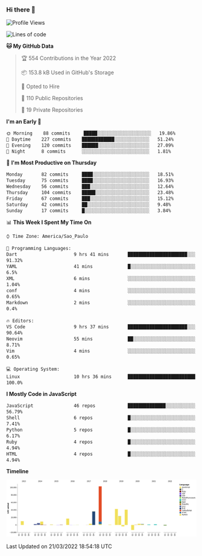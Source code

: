 ### Hi there 👋

<!--START_SECTION:waka-->
![Profile Views](http://img.shields.io/badge/Profile%20Views-0-blue)

![Lines of code](https://img.shields.io/badge/From%20Hello%20World%20I%27ve%20Written-290%20Thousand%20lines%20of%20code-blue)

**🐱 My GitHub Data** 

> 🏆 554 Contributions in the Year 2022
 > 
> 📦 153.8 kB Used in GitHub's Storage 
 > 
> 💼 Opted to Hire
 > 
> 📜 110 Public Repositories 
 > 
> 🔑 19 Private Repositories  
 > 
**I'm an Early 🐤** 

```text
🌞 Morning    88 commits     █████░░░░░░░░░░░░░░░░░░░░   19.86% 
🌆 Daytime    227 commits    ████████████░░░░░░░░░░░░░   51.24% 
🌃 Evening    120 commits    ██████░░░░░░░░░░░░░░░░░░░   27.09% 
🌙 Night      8 commits      ░░░░░░░░░░░░░░░░░░░░░░░░░   1.81%

```
📅 **I'm Most Productive on Thursday** 

```text
Monday       82 commits     ████░░░░░░░░░░░░░░░░░░░░░   18.51% 
Tuesday      75 commits     ████░░░░░░░░░░░░░░░░░░░░░   16.93% 
Wednesday    56 commits     ███░░░░░░░░░░░░░░░░░░░░░░   12.64% 
Thursday     104 commits    █████░░░░░░░░░░░░░░░░░░░░   23.48% 
Friday       67 commits     ███░░░░░░░░░░░░░░░░░░░░░░   15.12% 
Saturday     42 commits     ██░░░░░░░░░░░░░░░░░░░░░░░   9.48% 
Sunday       17 commits     █░░░░░░░░░░░░░░░░░░░░░░░░   3.84%

```


📊 **This Week I Spent My Time On** 

```text
⌚︎ Time Zone: America/Sao_Paulo

💬 Programming Languages: 
Dart                     9 hrs 41 mins       ██████████████████████░░░   91.32% 
YAML                     41 mins             █░░░░░░░░░░░░░░░░░░░░░░░░   6.5% 
XML                      6 mins              ░░░░░░░░░░░░░░░░░░░░░░░░░   1.04% 
conf                     4 mins              ░░░░░░░░░░░░░░░░░░░░░░░░░   0.65% 
Markdown                 2 mins              ░░░░░░░░░░░░░░░░░░░░░░░░░   0.4%

🔥 Editors: 
VS Code                  9 hrs 37 mins       ██████████████████████░░░   90.64% 
Neovim                   55 mins             ██░░░░░░░░░░░░░░░░░░░░░░░   8.71% 
Vim                      4 mins              ░░░░░░░░░░░░░░░░░░░░░░░░░   0.65%

💻 Operating System: 
Linux                    10 hrs 36 mins      █████████████████████████   100.0%

```

**I Mostly Code in JavaScript** 

```text
JavaScript               46 repos            ██████████████░░░░░░░░░░░   56.79% 
Shell                    6 repos             █░░░░░░░░░░░░░░░░░░░░░░░░   7.41% 
Python                   5 repos             █░░░░░░░░░░░░░░░░░░░░░░░░   6.17% 
Ruby                     4 repos             █░░░░░░░░░░░░░░░░░░░░░░░░   4.94% 
HTML                     4 repos             █░░░░░░░░░░░░░░░░░░░░░░░░   4.94%

```


**Timeline**

![Chart not found](https://raw.githubusercontent.com/jampow/jampow/master/charts/bar_graph.png) 


 Last Updated on 21/03/2022 18:54:18 UTC
<!--END_SECTION:waka-->
